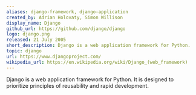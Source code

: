 ```yaml
---
aliases: django-framework, django-application
created_by: Adrian Holovaty, Simon Willison
display_name: Django
github_url: https://github.com/django/django
logo: django.png
released: 21 July 2005
short_description: Django is a web application framework for Python.
topic: django
url: https://www.djangoproject.com/
wikipedia_url: https://en.wikipedia.org/wiki/Django_(web_framework)
---
```

Django is a web application framework for Python. It is designed to prioritize principles of reusability and rapid development.
